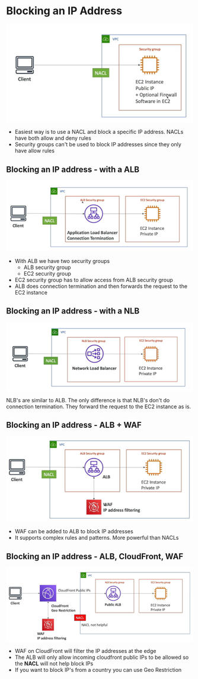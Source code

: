 # Blocking an IP Address

![Alt text](images/block-ip-address-nacl.png)

- Easiest way is to use a NACL and block a specific IP address.  NACLs have both allow and deny rules
- Security groups can't be used to block IP addresses since they only have allow rules

## Blocking an IP address - with a ALB

![Alt text](images/block-ip-address-alb.png)

- With ALB we have two security groups
    - ALB security group
    - EC2 security group
- EC2 security group has to allow access from ALB security group
- ALB does connection termination and then forwards the request to the EC2 instance

## Blocking an IP address - with a NLB

![Alt text](images/block-ip-address-nlb.png)

NLB's are similar to ALB. The only difference is that NLB's don't do connection termination.  They forward the request to the EC2 instance as is.

## Blocking an IP address - ALB + WAF

![Alt text](images/block-ip-address-alb-waf.png)

- WAF can be added to ALB to block IP addresses
- It supports complex rules and patterns.  More powerful than NACLs

## Blocking an IP address - ALB, CloudFront, WAF

![Alt text](images/block-ip-address-cloudfront.png)

- WAF on CloudFront will filter the IP addresses at the edge
- The ALB will only allow incoming cloudfront public IPs to be allowed so the **NACL** will not help block IPs
- If you want to block IP's from a country you can use Geo Restriction

